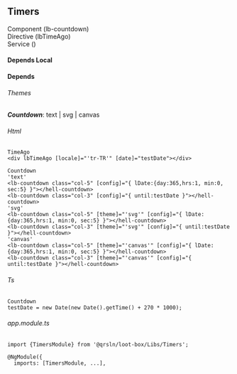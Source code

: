 ## Timers
Component (lb-countdown)  
Directive (lbTimeAgo)  
Service ()  

#### Depends Local

#### Depends

###### Themes
**_Countdown_**: text | svg | canvas

###### Html
```
TimeAgo
<div lbTimeAgo [locale]="'tr-TR'" [date]="testDate"></div>

Countdown 
'text'
<lb-countdown class="col-5" [config]="{ lDate:{day:365,hrs:1, min:0, sec:5} }"></hell-countdown>
<lb-countdown class="col-3" [config]="{ until:testDate }"></hell-countdown>
'svg'
<lb-countdown class="col-5" [theme]="'svg'" [config]="{ lDate:{day:365,hrs:1, min:0, sec:5} }"></hell-countdown>
<lb-countdown class="col-3" [theme]="'svg'" [config]="{ until:testDate }"></hell-countdown>
'canvas'
<lb-countdown class="col-5" [theme]="'canvas'" [config]="{ lDate:{day:365,hrs:1, min:0, sec:5} }"></hell-countdown>
<lb-countdown class="col-3" [theme]="'canvas'" [config]="{ until:testDate }"></hell-countdown>
```
###### Ts
```
Countdown
testDate = new Date(new Date().getTime() + 270 * 1000);
```  
###### app.module.ts
```
import {TimersModule} from '@qrsln/loot-box/Libs/Timers';

@NgModule({
  imports: [TimersModule, ...],

```  
